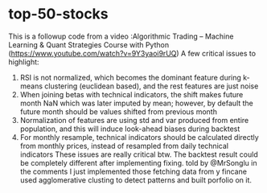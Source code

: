# top-50-stocks
This is a followup code from a video :Algorithmic Trading – Machine Learning &amp; Quant Strategies Course with Python
(https://www.youtube.com/watch?v=9Y3yaoi9rUQ)
A few critical issues to highlight:
1. RSI is not normalized, which becomes the dominant feature during k-means clustering (euclidean based), and the rest features are just noise
2. When joining betas with technical indicators, the shift makes future month NaN which was later imputed by mean; however, by default the future month should be values shifted from previous month
3. Normalization of features are using std and var produced from entire population, and this will induce look-ahead biases during backtest
4. For monthly resample, technical indicators should be calculated directly from monthly prices, instead of resampled from daily technical indicators
These issues are really critical btw. The backtest result could be completely different after implementing fixing.
told by @MrSonglu in the comments I just implemented those 
fetching data from y fincane used agglomerative clusting to detect patterns and built porfolio on it. 
